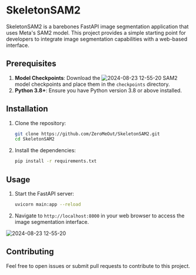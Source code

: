


# SkeletonSAM2

SkeletonSAM2 is a barebones FastAPI image segmentation application that uses Meta's SAM2 model. This project provides a simple starting point for developers to integrate image segmentation capabilities with a web-based interface.

## Prerequisites

1. **Model Checkpoints**: Download the ![2024-08-23 12-55-20](https://github.com/user-attachments/assets/ca4f3432-aecd-469f-a285-0f5ca503db30)
SAM2 model checkpoints and place them in the `checkpoints` directory.
2. **Python 3.8+**: Ensure you have Python version 3.8 or above installed.

## Installation

1. Clone the repository:
   ```bash
   git clone https://github.com/ZeroMeOut/SkeletonSAM2.git
   cd SkeletonSAM2
   ```
   
2. Install the dependencies:
   ```bash
   pip install -r requirements.txt
   ```

## Usage

1. Start the FastAPI server:
   ```bash
   uvicorn main:app --reload
   ```

2. Navigate to `http://localhost:8000` in your web browser to access the image segmentation interface.

![2024-08-23 12-55-20](https://github.com/user-attachments/assets/d0609b86-320f-4d7f-91dc-0b7ebf069f56)

## Contributing

Feel free to open issues or submit 
pull requests to contribute to this project.

